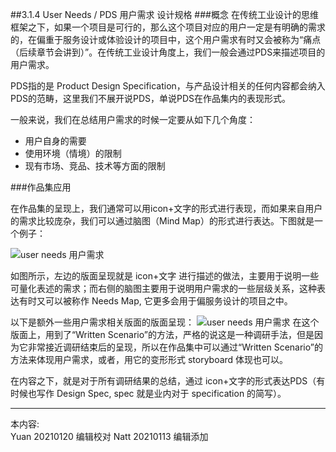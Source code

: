 ##3.1.4 User Needs / PDS 用户需求 设计规格
###概念
在传统工业设计的思维框架之下，如果一个项目是可行的，那么这个项目对应的用户一定是有明确的需求的，在偏重于服务设计或体验设计的项目中，这个用户需求有时又会被称为“痛点（后续章节会讲到）”。在传统工业设计角度上，我们一般会通过PDS来描述项目的用户需求。

PDS指的是 Product Design Specification，与产品设计相关的任何内容都会纳入PDS的范畴，这里我们不展开说PDS，单说PDS在作品集内的表现形式。


一般来说，我们在总结用户需求的时候一定要从如下几个角度：

* 用户自身的需要
* 使用环境（情境）的限制
* 现有市场、竞品、技术等方面的限制

###作品集应用

在作品集的呈现上，我们通常可以用icon+文字的形式进行表现，而如果来自用户的需求比较庞杂，我们可以通过脑图（Mind Map）的形式进行表达。下图就是一个例子：

![user needs 用户需求](http://kitpic.makebi.net/2021/id_11.jpg)


如图所示，左边的版面呈现就是 icon+文字 进行描述的做法，主要用于说明一些可量化表述的需求；而右侧的脑图主要用于说明用户需求的一些层级关系，这种表达有时又可以被称作 Needs Map, 它更多会用于偏服务设计的项目之中。

以下是额外一些用户需求相关版面的版面呈现：
![user needs 用户需求](http://kitpic.makebi.net/2021/id_12.jpg)
在这个版面上，用到了“Written Scenario”的方法，严格的说这是一种调研手法，但是因为它非常接近调研结束后的呈现，所以在作品集中可以通过“Written Scenario”的方法来体现用户需求，或者，用它的变形形式 storyboard 体现也可以。

在内容之下，就是对于所有调研结果的总结，通过 icon+文字的形式表达PDS（有时候也写作 Design Spec, spec 就是业内对于 specification 的简写）。

---
本内容:  
Yuan 20210120 编辑校对
Natt 20210113 编辑添加
